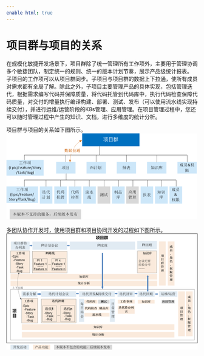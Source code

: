 ```yaml
---
enable html: true
---
```

# 项目群与项目的关系

在规模化敏捷开发场景下，项目群除了统一管理所有工作项外，主要用于管理协调多个敏捷团队，制定统一的规则、统一的版本计划节奏，展示产品级统计报表。           
子项目的工作项可以从项目群同步。子项目与项目群的数据上下拉通，使所有成员对需求都有全局了解。除此之外，子项目主要管理产品的具体实现，包括管理迭代，根据需求编写代码并保障质量，将代码托管到代码库中，执行代码检查保障代码质量，对交付的增量执行编译构建、部署、测试、发布（可以使用流水线实现持续交付），并进行运维/运营阶段的K8s管理、应用管理。在项目管理过程中，您还可以随时管理过程中产生的知识、文档，进行多维度的统计分析。        

项目群与项目的关系如下图所示。        
<img src="fig/项目群与项目-01-0730.png" style="zoom:50%">

多团队协作开发时，使用项目群和项目协同开发的过程如下图所示。    
<img src="fig/项目群与项目-0730.png" style="zoom:50%">

